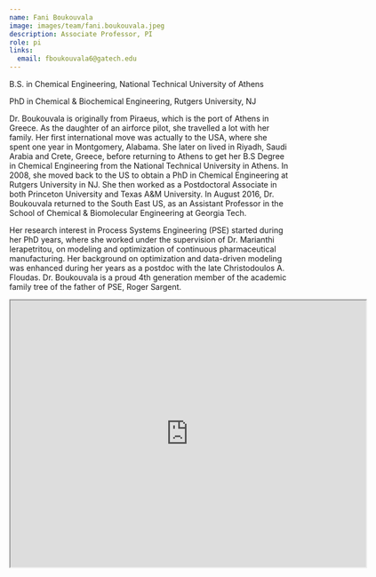 ```yaml
---
name: Fani Boukouvala
image: images/team/fani.boukouvala.jpeg
description: Associate Professor, PI
role: pi
links:
  email: fboukouvala6@gatech.edu
---
```


B.S. in Chemical Engineering, National Technical University of Athens

PhD in Chemical & Biochemical Engineering, Rutgers University, NJ


Dr. Boukouvala is originally from Piraeus, which is the port of Athens in Greece. As the daughter of an airforce pilot, she travelled a lot with her family. Her first international move was actually to the USA, where she spent one year in Montgomery, Alabama. She later on lived in Riyadh, Saudi Arabia and Crete, Greece, before returning to Athens to get her B.S Degree in Chemical Engineering from the National Technical University in Athens. In 2008, she moved back to the US to obtain a PhD in Chemical Engineering at Rutgers University in NJ. She then worked as a Postdoctoral Associate in both Princeton University and Texas A&M University. In August 2016, Dr. Boukouvala returned to the South East US, as an Assistant Professor in the School of Chemical & Biomolecular Engineering at Georgia Tech.

Her research interest in Process Systems Engineering (PSE) started during her PhD years, where she worked under the supervision of Dr. Marianthi Ierapetritou, on modeling and optimization of continuous pharmaceutical manufacturing. Her background on optimization and data-driven modeling was enhanced during her years as a postdoc with the late Christodoulos A. Floudas. Dr. Boukouvala is a proud 4th generation member of the academic family tree of the father of PSE, Roger Sargent.

<iframe src="https://www.google.com/maps/d/embed?mid=12O6JfjyFfw_fsskf8q9o-9aZ7mvSWqz0&ehbc=2E312F" width="640" height="480"></iframe>
